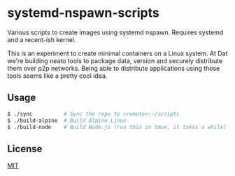 # systemd-nspawn-scripts
Various scripts to create images using systemd nspawn. Requires systemd and
a recent-ish kernel.

This is an experiment to create minimal containers on a Linux system. At Dat
we're building neato tools to package data, version and securely distribute
them over p2p networks. Being able to distribute applications using those tools
seems like a pretty cool idea.

## Usage
```sh
$ ./sync          # Sync the repo to <remote>:~/scripts
$ ./build-alpine  # Build Alpine Linux
$ ./build-node    # Build Node.js (run this in tmux, it takes a while)
```

## License
[MIT](https://tldrlegal.com/license/mit-license)
